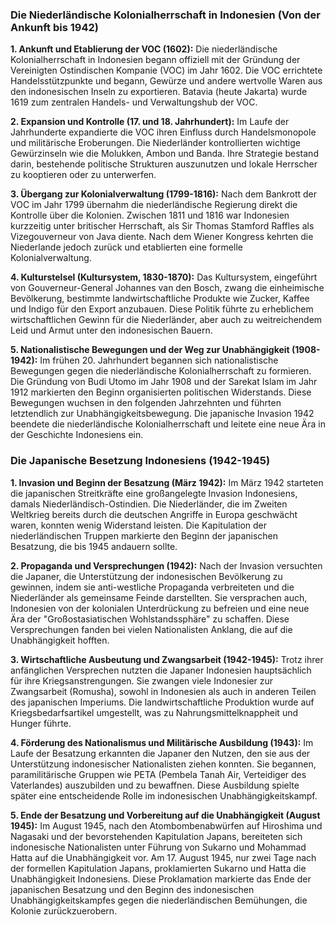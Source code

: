 ### Die Niederländische Kolonialherrschaft in Indonesien (Von der Ankunft bis 1942)

**1. Ankunft und Etablierung der VOC (1602):** Die niederländische Kolonialherrschaft in Indonesien begann offiziell mit der Gründung der Vereinigten Ostindischen Kompanie (VOC) im Jahr 1602. Die VOC errichtete Handelsstützpunkte und begann, Gewürze und andere wertvolle Waren aus den indonesischen Inseln zu exportieren. Batavia (heute Jakarta) wurde 1619 zum zentralen Handels- und Verwaltungshub der VOC.

**2. Expansion und Kontrolle (17. und 18. Jahrhundert):** Im Laufe der Jahrhunderte expandierte die VOC ihren Einfluss durch Handelsmonopole und militärische Eroberungen. Die Niederländer kontrollierten wichtige Gewürzinseln wie die Molukken, Ambon und Banda. Ihre Strategie bestand darin, bestehende politische Strukturen auszunutzen und lokale Herrscher zu kooptieren oder zu unterwerfen.

**3. Übergang zur Kolonialverwaltung (1799-1816):** Nach dem Bankrott der VOC im Jahr 1799 übernahm die niederländische Regierung direkt die Kontrolle über die Kolonien. Zwischen 1811 und 1816 war Indonesien kurzzeitig unter britischer Herrschaft, als Sir Thomas Stamford Raffles als Vizegouverneur von Java diente. Nach dem Wiener Kongress kehrten die Niederlande jedoch zurück und etablierten eine formelle Kolonialverwaltung.

**4. Kulturstelsel (Kultursystem, 1830-1870):** Das Kultursystem, eingeführt von Gouverneur-General Johannes van den Bosch, zwang die einheimische Bevölkerung, bestimmte landwirtschaftliche Produkte wie Zucker, Kaffee und Indigo für den Export anzubauen. Diese Politik führte zu erheblichem wirtschaftlichen Gewinn für die Niederländer, aber auch zu weitreichendem Leid und Armut unter den indonesischen Bauern.

**5. Nationalistische Bewegungen und der Weg zur Unabhängigkeit (1908-1942):** Im frühen 20. Jahrhundert begannen sich nationalistische Bewegungen gegen die niederländische Kolonialherrschaft zu formieren. Die Gründung von Budi Utomo im Jahr 1908 und der Sarekat Islam im Jahr 1912 markierten den Beginn organisierten politischen Widerstands. Diese Bewegungen wuchsen in den folgenden Jahrzehnten und führten letztendlich zur Unabhängigkeitsbewegung. Die japanische Invasion 1942 beendete die niederländische Kolonialherrschaft und leitete eine neue Ära in der Geschichte Indonesiens ein.
### Die Japanische Besetzung Indonesiens (1942-1945)

**1. Invasion und Beginn der Besatzung (März 1942):** Im März 1942 starteten die japanischen Streitkräfte eine großangelegte Invasion Indonesiens, damals Niederländisch-Ostindien. Die Niederländer, die im Zweiten Weltkrieg bereits durch die deutschen Angriffe in Europa geschwächt waren, konnten wenig Widerstand leisten. Die Kapitulation der niederländischen Truppen markierte den Beginn der japanischen Besatzung, die bis 1945 andauern sollte.

**2. Propaganda und Versprechungen (1942):** Nach der Invasion versuchten die Japaner, die Unterstützung der indonesischen Bevölkerung zu gewinnen, indem sie anti-westliche Propaganda verbreiteten und die Niederländer als gemeinsame Feinde darstellten. Sie versprachen auch, Indonesien von der kolonialen Unterdrückung zu befreien und eine neue Ära der "Großostasiatischen Wohlstandssphäre" zu schaffen. Diese Versprechungen fanden bei vielen Nationalisten Anklang, die auf die Unabhängigkeit hofften.

**3. Wirtschaftliche Ausbeutung und Zwangsarbeit (1942-1945):** Trotz ihrer anfänglichen Versprechen nutzten die Japaner Indonesien hauptsächlich für ihre Kriegsanstrengungen. Sie zwangen viele Indonesier zur Zwangsarbeit (Romusha), sowohl in Indonesien als auch in anderen Teilen des japanischen Imperiums. Die landwirtschaftliche Produktion wurde auf Kriegsbedarfsartikel umgestellt, was zu Nahrungsmittelknappheit und Hunger führte.

**4. Förderung des Nationalismus und Militärische Ausbildung (1943):** Im Laufe der Besatzung erkannten die Japaner den Nutzen, den sie aus der Unterstützung indonesischer Nationalisten ziehen konnten. Sie begannen, paramilitärische Gruppen wie PETA (Pembela Tanah Air, Verteidiger des Vaterlandes) auszubilden und zu bewaffnen. Diese Ausbildung spielte später eine entscheidende Rolle im indonesischen Unabhängigkeitskampf.

**5. Ende der Besatzung und Vorbereitung auf die Unabhängigkeit (August 1945):** Im August 1945, nach den Atombombenabwürfen auf Hiroshima und Nagasaki und der bevorstehenden Kapitulation Japans, bereiteten sich indonesische Nationalisten unter Führung von Sukarno und Mohammad Hatta auf die Unabhängigkeit vor. Am 17. August 1945, nur zwei Tage nach der formellen Kapitulation Japans, proklamierten Sukarno und Hatta die Unabhängigkeit Indonesiens. Diese Proklamation markierte das Ende der japanischen Besatzung und den Beginn des indonesischen Unabhängigkeitskampfes gegen die niederländischen Bemühungen, die Kolonie zurückzuerobern.